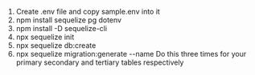 1. Create .env file and copy sample.env into it
2. npm install sequelize pg dotenv
3. npm install -D sequelize-cli
4. npx sequelize init
5. npx sequelize db:create
6. npx sequelize migration:generate --name <table name> Do this three times for your primary secondary and tertiary tables respectively